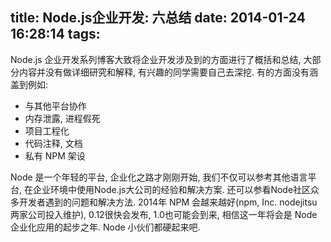 title: Node.js企业开发: 六总结
date: 2014-01-24 16:28:14
tags:
---
Node.js 企业开发系列博客大致将企业开发涉及到的方面进行了概括和总结, 大部分内容并没有做详细研究和解释, 有兴趣的同学需要自己去深挖. 有的方面没有涵盖到例如:

* 与其他平台协作
* 内存泄露, 进程假死
* 项目工程化
* 代码注释, 文档
* 私有 NPM 架设

Node 是一个年轻的平台, 企业化之路才刚刚开始, 我们不仅可以参考其他语言平台, 在企业环境中使用Node.js大公司的经验和解决方案. 还可以参看Node社区众多开发者遇到的问题和解决方法. 2014年 NPM 会越来越好(npm, Inc. nodejitsu两家公司投入维护), 0.12很快会发布, 1.0也可能会到来, 相信这一年将会是 Node 企业化应用的起步之年. Node 小伙们都硬起来吧.




